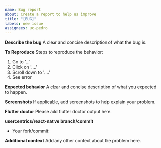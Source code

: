 ```yaml
---
name: Bug report
about: Create a report to help us improve
title: "[BUG]"
labels: new issue
assignees: uc-pedro
---
```


**Describe the bug**
A clear and concise description of what the bug is.

**To Reproduce**
Steps to reproduce the behavior:
1. Go to '...'
2. Click on '....'
3. Scroll down to '....'
4. See error

**Expected behavior**
A clear and concise description of what you expected to happen.

**Screenshots**
If applicable, add screenshots to help explain your problem.

**Flutter doctor**
Please add flutter doctor output here.

**usercentrics/react-native branch/commit**
- Your fork/commit:

**Additional context**
Add any other context about the problem here.